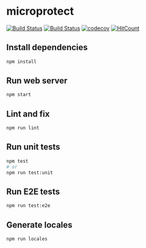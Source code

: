 # microprotect

[![Build Status](https://github.com/microprotect/microprotect.com/workflows/CI/badge.svg?branch=main)](https://github.com/microprotect/microprotect.com/actions)
[![Build Status](https://travis-ci.com/microprotect/microprotect.com.svg?branch=main)](https://travis-ci.com/microprotect/microprotect.com)
[![codecov](https://codecov.io/gh/microprotect/microprotect.com/branch/main/graph/badge.svg)](https://codecov.io/gh/microprotect/microprotect.com)
[![HitCount](http://hits.dwyl.com/microprotect/microprotectcom.svg)](http://hits.dwyl.com/microprotect/microprotectcom)

## Install dependencies

```bash
npm install
```

## Run web server

```bash
npm start
```

## Lint and fix

```bash
npm run lint
```

## Run unit tests

```bash
npm test
# or
npm run test:unit
```

## Run E2E tests

```bash
npm run test:e2e
```

## Generate locales

```bash
npm run locales
```
